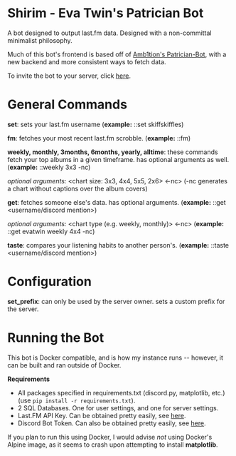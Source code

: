 # Shirim - Eva Twin's Patrician Bot

A bot designed to output last.fm data. Designed with a non-committal minimalist philosophy.

Much of this bot's frontend is based off of [Amb1tion's Patrician-Bot](https://github.com/Amb1tion/Patrician-Bot), with a new backend and more consistent ways to fetch data.

To invite the bot to your server, click [here](https://discordapp.com/api/oauth2/authorize?client_id=659885086707286017&permissions=0&scope=bot).

# General Commands

**set**: sets your last.fm username (__example:__ ::set skiffskiffles)

**fm**: fetches your most recent last.fm scrobble. (__example:__ ::fm)

**weekly, monthly, 3months, 6months, yearly, alltime**: these commands fetch your top albums in a given timeframe. has optional arguments as well. (__example:__ ::weekly 3x3 -nc)

_optional arguments:_ <chart size: 3x3, 4x4, 5x5, 2x6> <-nc> (-nc generates a chart without captions over the album covers)

**get**: fetches someone else's data. has optional arguments. (__example:__ ::get <username/discord mention>)

_optional arguments:_ <chart type (e.g. weekly, monthly)> <chart size> <-nc> (__example:__ ::get evatwin weekly 4x4 -nc)

**taste**: compares your listening habits to another person's. (__example:__ ::taste <username/discord mention>)

# Configuration

**set_prefix**: can only be used by the server owner. sets a custom prefix for the server.

# Running the Bot

This bot is Docker compatible, and is how my instance runs -- however, it can be built and ran outside of Docker.

**Requirements**

* All packages specified in requirements.txt (discord.py, matplotlib, etc.) (use `pip install -r requirements.txt`).
* 2 SQL Databases. One for user settings, and one for server settings.
* Last.FM API Key. Can be obtained pretty easily, see [here](https://last.fm/api).
* Discord Bot Token. Can also be obtained pretty easily, see [here](https://discordapp.com/developers).

If you plan to run this using Docker, I would advise *not* using Docker's Alpine image, as it seems to crash upon attempting to install **matplotlib**.